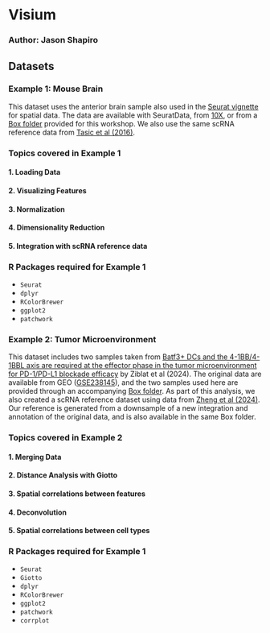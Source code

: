# Visium
### Author: Jason Shapiro

## Datasets

### Example 1: Mouse Brain
This dataset uses the anterior brain sample also used in the [Seurat vignette](https://satijalab.org/seurat/articles/spatial_vignette) for spatial data.
The data are available with SeuratData, from [10X](https://www.10xgenomics.com/datasets/mouse-brain-serial-section-1-sagittal-anterior-1-standard-1-1-0), or
from a [Box folder](https://uchicago.box.com/s/zlslf6av9flfnx8b9gjw976qw9cpttu1) provided for this workshop. We also use the same scRNA reference data
from [Tasic et al (2016)](https://www.nature.com/articles/nn.4216).

### Topics covered in Example 1
#### 1. Loading Data
#### 2. Visualizing Features
#### 3. Normalization
#### 4. Dimensionality Reduction
#### 5. Integration with scRNA reference data

### R Packages required for Example 1
  - `Seurat`
  - `dplyr`
  - `RColorBrewer`
  - `ggplot2`
  - `patchwork`


### Example 2: Tumor Microenvironment
This dataset includes two samples taken from [Batf3+ DCs and the 4-1BB/4-1BBL axis are required at the effector phase in the tumor microenvironment for PD-1/PD-L1 blockade efficacy](https://www.cell.com/cell-reports/fulltext/S2211-1247(24)00469-8) by Ziblat et al (2024).
The original data are available from GEO ([GSE238145](https://www.ncbi.nlm.nih.gov/geo/query/acc.cgi?acc=GSE238145)), and the two samples used here are provided through an accompanying [Box folder](https://uchicago.box.com/s/pbsklrnue31wvq10qohlh7x9hev1nfaq).
As part of this analysis, we also created a scRNA reference dataset using data from [Zheng et al (2024)](https://pubmed.ncbi.nlm.nih.gov/38428409/). Our reference is generated from a downsample of a new integration and
annotation of the original data, and is also available in the same Box folder.

### Topics covered in Example 2
#### 1. Merging Data
#### 2. Distance Analysis with Giotto
#### 3. Spatial correlations between features
#### 4. Deconvolution
#### 5. Spatial correlations between cell types

### R Packages required for Example 1
  - `Seurat`
  - `Giotto`
  - `dplyr`
  - `RColorBrewer`
  - `ggplot2`
  - `patchwork`
  - `corrplot`	 
